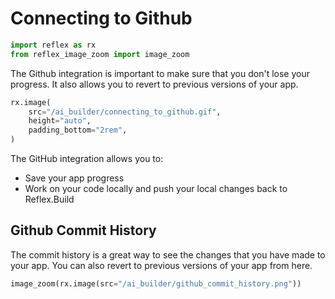 # Connecting to Github

```python exec
import reflex as rx
from reflex_image_zoom import image_zoom
```

The Github integration is important to make sure that you don't lose your progress. It also allows you to revert to previous versions of your app. 


```python eval
rx.image(
    src="/ai_builder/connecting_to_github.gif",
    height="auto",
    padding_bottom="2rem",
)
```

The GitHub integration allows you to:

- Save your app progress
- Work on your code locally and push your local changes back to Reflex.Build


## Github Commit History

The commit history is a great way to see the changes that you have made to your app. You can also revert to previous versions of your app from here. 

```python eval
image_zoom(rx.image(src="/ai_builder/github_commit_history.png"))
```

